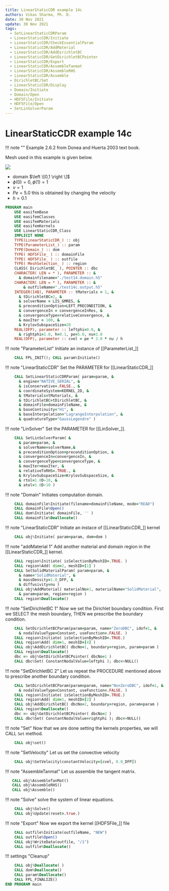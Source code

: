 ```yaml
---
title: LinearStaticCDR example 14c
authors: Vikas Sharma, Ph. D.
date: 30 Nov 2021
update: 30 Nov 2021
tags:
  - SetLinearStaticCDRParam
  - LinearStaticCDR/Initiate
  - LinearStaticCDR/CheckEssentialParam
  - LinearStaticCDR/AddMaterial
  - LinearStaticCDR/AddDirichletBC
  - LinearStaticCDR/GetDirichletBCPointer
  - LinearStaticCDR/Export
  - LinearStaticCDR/AssembleTanmat
  - LinearStaticCDR/AssembleRHS
  - LinearStaticCDR/Assemble
  - DirichletBC/Set
  - LinearStaticCDR/Display
  - Domain/Initiate
  - Domain/Open
  - HDF5File/Initiate
  - HDF5File/Open
  - SetLinSolverParam
---
```


# LinearStaticCDR example 14c

!!! note ""
    Example 2.6.2 from Donea and Huerta 2003 text book.

Mesh used in this example is given below.

![](./mesh.png)

- domain $\left \[0,1 \right \]$
- $\phi(0)=0, \phi(1)=1$
- $\nu=1$
- $Pe=5.0$ this is obtained by changing the velocity
- $h=0.1$

```fortran
PROGRAM main
    USE easifemBase
    USE easifemClasses
    USE easifemMaterials
    USE easifemKernels
    USE LinearStaticCDR_Class
    IMPLICIT NONE
    TYPE(LinearStaticCDR_) :: obj
    TYPE(ParameterList_) :: param
    TYPE(Domain_) :: dom
    TYPE( HDF5File_ ) :: domainFile
    TYPE( HDF5File_ ) :: outfile
    TYPE( MeshSelection_ ) :: region
    CLASS( DirichletBC_ ), POINTER :: dbc
    CHARACTER( LEN = * ), PARAMETER :: &
      & domainfilename="./test14.domain.h5"
    CHARACTER( LEN = * ), PARAMETER :: &
        & outfileName="./test14c.output.h5"
    INTEGER(I4B), PARAMETER :: tMaterials = 1, &
      & tDirichletBC=2, &
      & solverName = LIS_GMRES, &
      & preconditionOption=LEFT_PRECONDITION, &
      & convergenceIn = convergenceInRes, &
      & convergenceType=relativeConvergence, &
      & maxIter = 100, &
      & KrylovSubspaceSize=20
    REAL(DFP), parameter :: leftphi=0.0, &
      & rightphi=1.0, h=0.1, pe=5.0, nu=1.0
    REAL(DFP), parameter :: cvel = pe * 2.0 * nu / h
```

!!! note "ParameterList"
    Initiate an instance of [[ParameterList_]]

```fortran
    CALL FPL_INIT(); CALL param%Initiate()
```

!!! note "LinearStaticCDR"
    Set the PARAMETER for [[LinearStaticCDR_]]

```fortran
    CALL SetLinearStaticCDRParam( param=param, &
      & engine="NATIVE_SERIAL", &
      & isConservative=.FALSE., &
      & coordinateSystem=KERNEL_2D, &
      & tMaterials=tMaterials, &
      & tDirichletBC=tDirichletBC, &
      & domainFile=domainFileName, &
      & baseContinuity="H1", &
      & baseInterpolation="LagrangeInterpolation", &
      & quadratureType="GaussLegendre" )
```

!!! note "LinSolver"
    Set the PARAMETER for [[LinSolver_]].

```fortran
    CALL SetLinSolverParam( &
      & param=param, &
      & solverName=solverName,&
      & preconditionOption=preconditionOption, &
      & convergenceIn=convergenceIn, &
      & convergenceType=convergenceType, &
      & maxIter=maxIter, &
      & relativeToRHS=.TRUE., &
      & KrylovSubspaceSize=KrylovSubspaceSize, &
      & rtol=1.0D-10, &
      & atol=1.0D-10 )
```

!!! note "Domain"
    Initiates computation domain.

```fortran
    CALL domainFile%Initiate(filename=domainFileName, mode="READ")
    CALL domainFile%Open()
    CALL dom%Initiate( domainFile, '' )
    CALL domainFile%Deallocate()
```

!!! note "LinearStaticCDR"
    Initiate an instace of [[LinearStaticCDR_]] kernel

```fortran
    CALL obj%Initiate( param=param, dom=dom )
```

!!! note "addMaterial 1"
    Add another material and domain region in the [[LinearStaticCDR_]] kernel.

```fortran
    CALL region%Initiate( isSelectionByMeshID=.TRUE. )
    CALL region%Add( dim=2, meshID=[1] )
    CALL SetSolidMaterialParam( param=param, &
      & name="SolidMaterial", &
      & massDensity=1.0_DFP, &
      & diffusivity=nu )
    CALL obj%AddMaterial( materialNo=1, materialName="SolidMaterial",  &
      & param=param, region=region )
    CALL region%Deallocate()
```

!!! note "SetDirichletBC 1"
    Now we set the Dirichlet boundary condition. First we SELECT the mesh
    boundary, THEN we prescribe the boundary condition.

```fortran
    CALL SetDirichletBCParam(param=param, name="ZeroDBC", idof=1, &
      & nodalValueType=Constant, useFunction=.FALSE. )
    CALL region%Initiate( isSelectionByMeshID=.TRUE.)
    CALL region%Add( dim=1, meshID=[4] )
    CALL obj%AddDirichletBC( dbcNo=1, boundary=region, param=param )
    CALL region%Deallocate()
    dbc => obj%GetDirichletBCPointer( dbcNo=1 )
    CALL dbc%Set( ConstantNodalValue=leftphi ); dbc=>NULL()
```

!!! note "SetDirichletBC 2"
    Let us repeat the PROCEDURE mentioned above to prescribe another boundary condition.

```fortran
    CALL SetDirichletBCParam(param=param, name="NonZeroDBC", idof=1, &
      & nodalValueType=Constant, useFunction=.FALSE. )
    CALL region%Initiate( isSelectionByMeshID=.TRUE.)
    CALL region%Add( dim=1, meshID=[2] )
    CALL obj%AddDirichletBC( dbcNo=2, boundary=region, param=param )
    CALL region%Deallocate()
    dbc => obj%GetDirichletBCPointer( dbcNo=2 )
    CALL dbc%Set( ConstantNodalValue=rightphi ); dbc=>NULL()
```

!!! note "Set"
    Now that we are done setting the kernels properties, we will CALL `Set` method.

```fortran
    CALL obj%set()
```

!!! note "SetVelocity"
    Let us set the convective velocity

```fortran
    CALL obj%SetVelocity(constantVelocity=[cvel, 0.0_DFP])
```

!!! note "AssembleTanmat"
    Let us assemble the tangent matrix.

```fortran
   CALL obj%AssembleTanMat()
   CALL obj%AssembleRHS()
   CALL obj%Assemble()
```

!!! note "Solve"
    solve the system of linear equations.

```fortran
    CALL obj%Solve()
    CALL obj%Update(reset=.true.)
```

!!! note "Export"
    Now we export the kernel [[HDF5File_]] file

```fortran
    CALL outfile%Initiate(outfileName, "NEW")
    CALL outfile%Open()
    CALL obj%WriteData(outfile, "/1")
    CALL outfile%Deallocate()
```

!!! settings "Cleanup"

```fortran
    CALL obj%Deallocate( )
    CALL dom%Deallocate()
    CALL param%Deallocate()
    CALL FPL_FINALIZE()
END PROGRAM main
```
